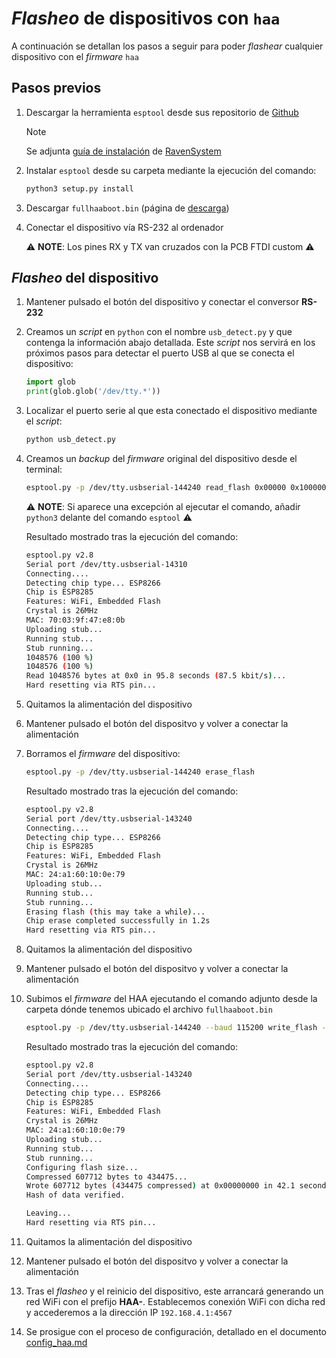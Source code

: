# _Flasheo_ de dispositivos con `haa`

A continuación se detallan los pasos a seguir para poder _flashear_ cualquier dispositivo con el _firmware_ `haa`

## Pasos previos

1. Descargar la herramienta `esptool` desde sus repositorio de [Github](https://github.com/espressif/esptool)

    > [!NOTE]
    > Se adjunta [guía de instalación](https://github.com/RavenSystem/esp-homekit-devices/wiki/install-esptool-on-macos) de [RavenSystem](https://github.com/RavenSystem)

2. Instalar `esptool` desde su carpeta mediante la ejecución del comando:

    ```python
    python3 setup.py install
    ```

3. Descargar `fullhaaboot.bin` (página de [descarga](https://github.com/RavenSystem/haa/releases/latest/download/fullhaaboot.bin))
4. Conectar el dispositivo vía RS-232 al ordenador

    :warning:  **NOTE**: Los pines RX y TX van cruzados con la PCB FTDI custom :warning:

## _Flasheo_ del dispositivo

1. Mantener pulsado el botón del dispositivo y conectar el conversor **RS-232**
2. Creamos un _script_ en `python` con el nombre `usb_detect.py` y que contenga la información abajo detallada. Este _script_ nos servirá en los próximos pasos para detectar el puerto USB al que se conecta el dispositivo:

    ```python
    import glob
    print(glob.glob('/dev/tty.*'))
    ```

3. Localizar el puerto serie al que esta conectado el dispositivo mediante el _script_:

    ```bash
    python usb_detect.py
    ```

4. Creamos un _backup_ del _firmware_ original del dispositivo desde el terminal:

    ```bash
    esptool.py -p /dev/tty.usbserial-144240 read_flash 0x00000 0x100000 fwbackup.bin
    ```

    :warning: **NOTE**: Si aparece una excepción al ejecutar el comando, añadir `python3` delante del comando `esptool` :warning:

    Resultado mostrado tras la ejecución del comando:

    ```bash
    esptool.py v2.8
    Serial port /dev/tty.usbserial-14310
    Connecting....
    Detecting chip type... ESP8266
    Chip is ESP8285
    Features: WiFi, Embedded Flash
    Crystal is 26MHz
    MAC: 70:03:9f:47:e8:0b
    Uploading stub...
    Running stub...
    Stub running...
    1048576 (100 %)
    1048576 (100 %)
    Read 1048576 bytes at 0x0 in 95.8 seconds (87.5 kbit/s)...
    Hard resetting via RTS pin...
    ```

5. Quitamos la alimentación del dispositivo
6. Mantener pulsado el botón del dispositvo y volver a conectar la alimentación
7. Borramos el _firmware_ del dispositivo:

    ```bash
    esptool.py -p /dev/tty.usbserial-144240 erase_flash
    ```

    Resultado mostrado tras la ejecución del comando:

    ```bash
    esptool.py v2.8
    Serial port /dev/tty.usbserial-143240
    Connecting....
    Detecting chip type... ESP8266
    Chip is ESP8285
    Features: WiFi, Embedded Flash
    Crystal is 26MHz
    MAC: 24:a1:60:10:0e:79
    Uploading stub...
    Running stub...
    Stub running...
    Erasing flash (this may take a while)...
    Chip erase completed successfully in 1.2s
    Hard resetting via RTS pin...
    ```

8. Quitamos la alimentación del dispositivo
9. Mantener pulsado el botón del dispositvo y volver a conectar la alimentación
10. Subimos el _firmware_ del HAA ejecutando el comando adjunto desde la carpeta dónde tenemos ubicado el archivo `fullhaaboot.bin`

    ```bash
    esptool.py -p /dev/tty.usbserial-144240 --baud 115200 write_flash -fs 1MB -fm dout -ff 40m 0x0 fullhaaboot.bin
    ```

    Resultado mostrado tras la ejecución del comando:

    ```bash
    esptool.py v2.8
    Serial port /dev/tty.usbserial-143240
    Connecting....
    Detecting chip type... ESP8266
    Chip is ESP8285
    Features: WiFi, Embedded Flash
    Crystal is 26MHz
    MAC: 24:a1:60:10:0e:79
    Uploading stub...
    Running stub...
    Stub running...
    Configuring flash size...
    Compressed 607712 bytes to 434475...
    Wrote 607712 bytes (434475 compressed) at 0x00000000 in 42.1 seconds (effective 115.6 kbit/s)...
    Hash of data verified.

    Leaving...
    Hard resetting via RTS pin...
    ```

11. Quitamos la alimentación del dispositivo
12. Mantener pulsado el botón del dispositvo y volver a conectar la alimentación
13. Tras el _flasheo_ y el reinicio del dispositivo, este arrancará generando un red WiFi con el prefijo **HAA-**.
    Establecemos conexión WiFi con dicha red y accederemos a la dirección IP `192.168.4.1:4567`
14. Se prosigue con el proceso de configuración, detallado en el documento [config_haa.md](https://github.com/OxDAbit/Hello-HAA/blob/main/docs/config_haa.md)
